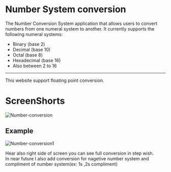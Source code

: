 # Number System conversion 

The Number Conversion System  application that allows users to convert numbers from one numeral system to another. It currently supports the following numeral systems:
* Binary (base 2)
* Decimal (base 10)
* Octal (base 8)
* Hexadecimal (base 16)
* Also between 2 to 16
***
This website support floating point conversion.

# ScreenShorts



![Number-conversion](https://user-images.githubusercontent.com/102569690/235364006-13853cbb-a72f-4dec-905b-2e15819f0266.png)

## Example 

![Number-conversion1](https://user-images.githubusercontent.com/102569690/235364086-8e26c40b-8ac3-4589-b795-6c02e6163cd8.png)

Hear also right side of screen you can see full conversion in step wish.
<br>
In near future I also add conversion for nagetive number system and compliment of number system(ex: 1s ,2s compliment)
